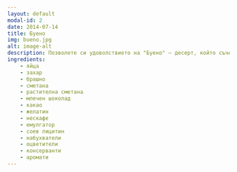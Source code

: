 ```yaml
---
layout: default
modal-id: 2
date: 2014-07-14
title: Буено
img: bueno.jpg
alt: image-alt
description: Позволете си удоволствието на "Буено" — десерт, който съчетава всичко, което обичате! Кадифени слоеве от млечен шоколад, обогатени с какао, допълнени с нежен крем, приготвен от сметана и растителна сметана. Всяка хапка е хармония от вкус, постигнат благодарение на внимателно подбрани съставки като яйца, захар, желатин и ароматно нескафе. Създаден с мисъл за ценителите на шоколадовите изкушения, "Буено" е вашият сладък момент на щастие.
ingredients:
    - яйца
    - захар
    - брашно
    - сметана
    - растителна сметана
    - млечен шоколад
    - какао
    - желатин
    - нескафе
    - емулгатор
    - соев лицитин
    - набухватели
    - оцветители
    - консерванти
    - аромати
---
```

